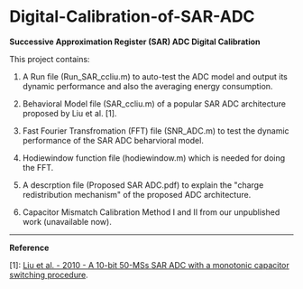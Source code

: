 # Digital-Calibration-of-SAR-ADC

**Successive Approximation Register (SAR) ADC Digital Calibration**

This project contains:

1. A Run file (Run_SAR_ccliu.m) to auto-test the ADC model and output its dynamic performance and also the averaging energy consumption.

2. Behavioral Model file (SAR_ccliu.m) of a popular SAR ADC architecture proposed by Liu et al. [1].

3. Fast Fourier Transfromation (FFT) file (SNR_ADC.m) to test the dynamic performance of the SAR ADC beharvioral model.

4. Hodiewindow function file (hodiewindow.m) which is needed for doing the FFT.

5. A descrption file (Proposed SAR ADC.pdf) to explain the "charge redistribution mechanism" of the proposed ADC architecture.

6. Capacitor Mismatch Calibration Method I and II from our unpublished work (unavailable now).
* * *
**Reference**

[1]: [Liu et al. - 2010 - A 10-bit 50-MSs SAR ADC with a monotonic capacitor switching procedure](http://ieeexplore.ieee.org/abstract/document/5437496/).

